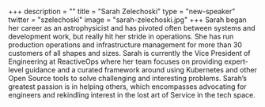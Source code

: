 +++
description = ""
title = "Sarah Zelechoski"
type = "new-speaker"
twitter = "szelechoski"
image = "sarah-zelechoski.jpg"
+++
Sarah began her career as an astrophysicist and has pivoted often between systems and development work, but really hit her stride in operations. She has run production operations and infrastructure management for more than 30 customers of all shapes and sizes. Sarah is currently the Vice President of Engineering at ReactiveOps where her team focuses on providing expert-level guidance and a curated framework around using Kubernetes and other Open Source tools to solve challenging and interesting problems. Sarah’s greatest passion is in helping others, which encompasses advocating for engineers and rekindling interest in the lost art of Service in the tech space.